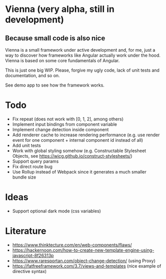 # Vienna (very alpha, still in development)

## Because small code is also nice

Vienna is a small framework under active development and, for me, just a way to discover how frameworks like Angular
actually work under the hood. Vienna is based on some core fundamentals of Angular.

This is just one big WIP. Please, forgive my ugly code, lack of unit tests and documentation, and so on.

See demo app to see how the framework works.

# Todo
- Fix repeat (does not work with [0, 1, 2], among others)
- Implement input bindings from component variable
- Implement change detection inside component
- Add renderer cache to increase rendering performance (e.g. use render event for one component + internal component id
  instead of all)
- Add unit tests
- Work with global styling somehow (e.g. Constructable Stylesheet Objects,
  see https://wicg.github.io/construct-stylesheets/)
- Support query params
- Fix direct route bug
- Use Rollup instead of Webpack since it generates a much smaller bundle size

# Ideas

- Support optional dark mode (css variables)

# Literature

- https://www.thinktecture.com/en/web-components/flaws/
- https://hackernoon.com/how-to-create-new-template-engine-using-javascript-8f26313p
- https://www.raresportan.com/object-change-detection/ (using Proxy)
- https://fatfreeframework.com/3.7/views-and-templates (nice example of directive syntax)
